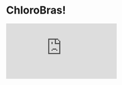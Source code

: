 # ChloroBras!

![Alt text](https://github.com/Airgetlam35/ChloroBras/files/9008699/Schema.pipeline.pdf)
